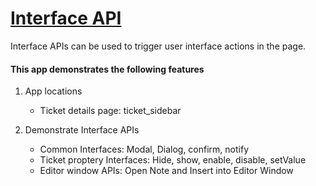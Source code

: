 # [Interface API](https://freshworks.dev/docs/app-sdk/v2.3/freshdesk/front-end-apps/interface-methods/)

Interface APIs can be used to trigger user interface actions in the page.

#### This app demonstrates the following features

1. App locations
    - Ticket details page: ticket_sidebar

2. Demonstrate Interface APIs
    - Common Interfaces: Modal, Dialog, confirm, notify
    - Ticket proptery Interfaces: Hide, show, enable, disable, setValue
    - Editor window APIs: Open Note and Insert into Editor Window